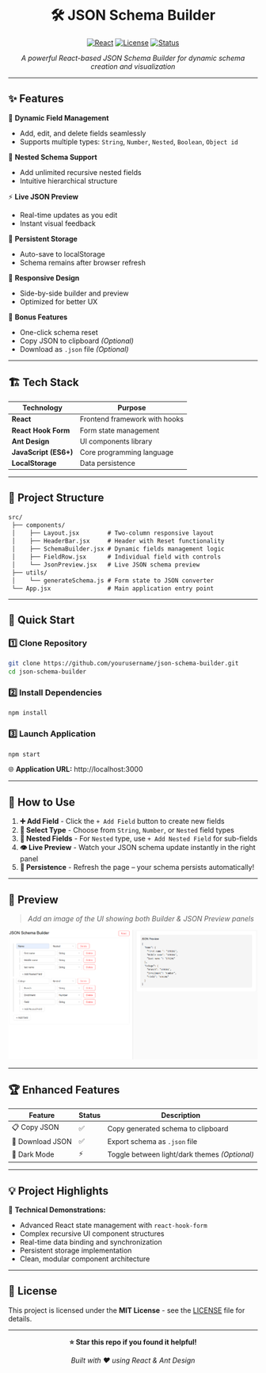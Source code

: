 <div align="center">

# 🛠️ JSON Schema Builder

[![React](https://img.shields.io/badge/React-19+-blue.svg)](https://reactjs.org/)
[![License](https://img.shields.io/badge/License-MIT-green.svg)](LICENSE)
[![Status](https://img.shields.io/badge/Status-Active-brightgreen.svg)]()

*A powerful React-based JSON Schema Builder for dynamic schema creation and visualization*

</div>

---

## ✨ Features

🔧 **Dynamic Field Management**
- Add, edit, and delete fields seamlessly
- Supports multiple types: `String`, `Number`, `Nested`, `Boolean`, `Object id`

🌳 **Nested Schema Support**
- Add unlimited recursive nested fields
- Intuitive hierarchical structure

⚡ **Live JSON Preview**
- Real-time updates as you edit
- Instant visual feedback

💾 **Persistent Storage**
- Auto-save to localStorage
- Schema remains after browser refresh

📱 **Responsive Design**
- Side-by-side builder and preview
- Optimized for better UX

🎁 **Bonus Features**
- One-click schema reset
- Copy JSON to clipboard *(Optional)*
- Download as `.json` file *(Optional)*

---

## 🏗️ Tech Stack

| Technology | Purpose |
|------------|---------|
| **React** | Frontend framework with hooks |
| **React Hook Form** | Form state management |
| **Ant Design** | UI components library |
| **JavaScript (ES6+)** | Core programming language |
| **LocalStorage** | Data persistence |

---

## 📁 Project Structure

```
src/
 ├── components/
 │    ├── Layout.jsx        # Two-column responsive layout
 │    ├── HeaderBar.jsx     # Header with Reset functionality
 │    ├── SchemaBuilder.jsx # Dynamic fields management logic
 │    ├── FieldRow.jsx      # Individual field with controls
 │    └── JsonPreview.jsx   # Live JSON schema preview
 ├── utils/
 │    └── generateSchema.js # Form state to JSON converter
 └── App.jsx                # Main application entry point
```

---

## 🚀 Quick Start

### 1️⃣ Clone Repository
```bash
git clone https://github.com/yourusername/json-schema-builder.git
cd json-schema-builder
```

### 2️⃣ Install Dependencies
```bash
npm install
```

### 3️⃣ Launch Application
```bash
npm start
```

🌐 **Application URL:** http://localhost:3000

---

## 📖 How to Use

1. **➕ Add Field** - Click the `+ Add Field` button to create new fields
2. **🔽 Select Type** - Choose from `String`, `Number`, or `Nested` field types
3. **🌳 Nested Fields** - For `Nested` type, use `+ Add Nested Field` for sub-fields
4. **👁️ Live Preview** - Watch your JSON schema update instantly in the right panel
5. **🔄 Persistence** - Refresh the page – your schema persists automatically!

---

## 📸 Preview

> *Add an image of the UI showing both Builder & JSON Preview panels*

![Schema Builder Screenshot](public/ScreenshotSchema.png)

---

## 🏆 Enhanced Features

| Feature | Status | Description |
|---------|--------|-------------|
| 📋 Copy JSON | ✅ | Copy generated schema to clipboard |
| 💾 Download JSON | ✅ | Export schema as `.json` file |
| 🌙 Dark Mode | ⚡ | Toggle between light/dark themes *(Optional)* |

---

## 💡 Project Highlights

🎯 **Technical Demonstrations:**
- Advanced React state management with `react-hook-form`
- Complex recursive UI component structures
- Real-time data binding and synchronization
- Persistent storage implementation
- Clean, modular component architecture

---

## 📄 License

This project is licensed under the **MIT License** - see the [LICENSE](LICENSE) file for details.

---

<div align="center">

**⭐ Star this repo if you found it helpful!**

*Built with ❤️ using React & Ant Design*

</div>